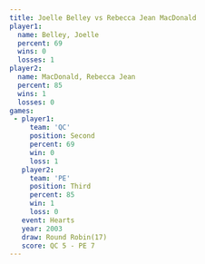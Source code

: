 ```yaml
---
title: Joelle Belley vs Rebecca Jean MacDonald
player1:                       
  name: Belley, Joelle         
  percent: 69                  
  wins: 0                      
  losses: 1                    
player2:                       
  name: MacDonald, Rebecca Jean
  percent: 85                  
  wins: 1                      
  losses: 0                    
games:
 - player1:          
     team: 'QC'      
     position: Second
     percent: 69     
     win: 0          
     loss: 1         
   player2:         
     team: 'PE'     
     position: Third
     percent: 85    
     win: 1         
     loss: 0        
   event: Hearts        
   year: 2003           
   draw: Round Robin(17)
   score: QC 5 - PE 7   
---
```

